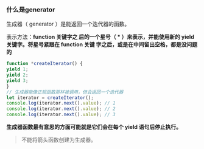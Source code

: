 ### 什么是generator

生成器（ generator ）是能返回一个迭代器的函数。

表示方法：**function 关键字之 后的一个星号（ * ）来表示，并能使用新的 yield 关键字。将星号紧跟在 function 关键 字之后，或是在中间留出空格，都是没问题的**

```js
function *createIterator() {
yield 1;
yield 2;
yield 3;
}
// 生成器能像正规函数那样被调用，但会返回一个迭代器
let iterator = createIterator();
console.log(iterator.next().value); // 1
console.log(iterator.next().value); // 2
console.log(iterator.next().value); // 3
```

**生成器函数最有意思的方面可能就是它们会在每个 yield 语句后停止执行。**



>  不能将箭头函数创建为生成器。

